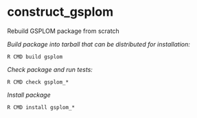 construct_gsplom
================

Rebuild GSPLOM package from scratch


*Build package into tarball that can be distributed for installation:*
```
R CMD build gsplom
```

*Check package and run tests:*
```
R CMD check gsplom_*
```

*Install package*
```
R CMD install gsplom_*
```
